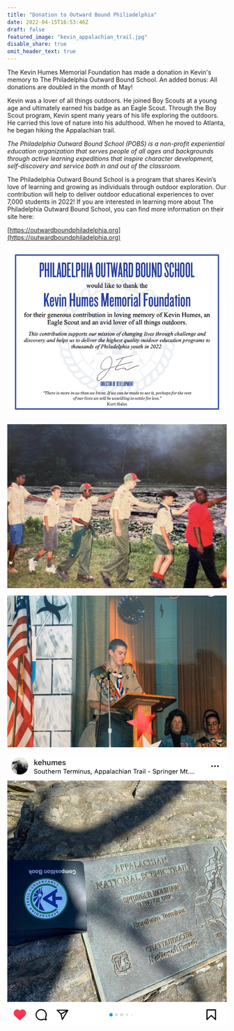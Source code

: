 ```yaml
---
title: "Donation to Outward Bound Philiadelphia"
date: 2022-04-15T16:53:46Z
draft: false
featured_image: "kevin_appalachian_trail.jpg"
disable_share: true
omit_header_text: true
---
```


The Kevin Humes Memorial Foundation has made a donation in Kevin's memory to The
Philadelphia Outward Bound School. An added bonus: All donations are doubled in the
month of May!

Kevin was a lover of all things outdoors. He joined Boy Scouts at a young age and
ultimately earned his badge as an Eagle Scout. Through the Boy Scout program, Kevin
spent many years of his life exploring the outdoors. He carried this love of nature into his
adulthood. When he moved to Atlanta, he began hiking the Appalachian trail.

*The Philadelphia Outward Bound School (POBS) is a non-profit experiential education
organization that serves people of all ages and backgrounds through active learning
expeditions that inspire character development, self-discovery and service both in and out
of the classroom.*

The Philadelphia Outward Bound School is a program that shares Kevin’s love of learning
and growing as individuals through outdoor exploration. Our contribution will help to deliver
outdoor educational experiences to over 7,000 students in 2022!
If you are interested in learning more about The Philadelphia Outward Bound School, you can find more information on their site here: 

[https://outwardboundphiladelphia.org](https://outwardboundphiladelphia.org)


![](kevin-humes-memorial-foundation-pobs-certificate.jpg)

![](kevin_scouts_1.jpg)

![](kevin_scouts_2.jpg)

![](app_trail_marker.jpg)